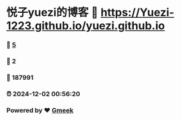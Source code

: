 # 悦子yuezi的博客 :link: https://Yuezi-1223.github.io/yuezi.github.io 
### :page_facing_up: [5](https://Yuezi-1223.github.io/yuezi.github.io/tag.html) 
### :speech_balloon: 2 
### :hibiscus: 187991 
### :alarm_clock: 2024-12-02 00:56:20 
### Powered by :heart: [Gmeek](https://github.com/Meekdai/Gmeek)
